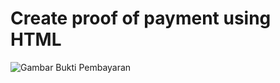 # Create proof of payment using HTML

![Gambar Bukti Pembayaran](https://i.postimg.cc/ryhTDDWb/Whats-App-Image-2023-07-18-at-20-09-15.jpg)
